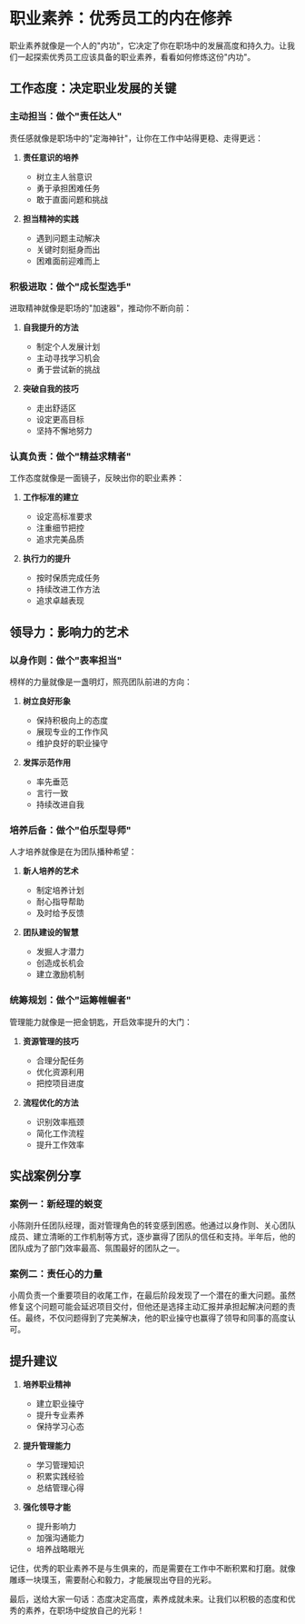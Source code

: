 # 职业素养：优秀员工的内在修养

职业素养就像是一个人的"内功"，它决定了你在职场中的发展高度和持久力。让我们一起探索优秀员工应该具备的职业素养，看看如何修炼这份"内功"。

## 工作态度：决定职业发展的关键

### 主动担当：做个"责任达人"

责任感就像是职场中的"定海神针"，让你在工作中站得更稳、走得更远：

1. **责任意识的培养**
   - 树立主人翁意识
   - 勇于承担困难任务
   - 敢于直面问题和挑战

2. **担当精神的实践**
   - 遇到问题主动解决
   - 关键时刻挺身而出
   - 困难面前迎难而上

### 积极进取：做个"成长型选手"

进取精神就像是职场的"加速器"，推动你不断向前：

1. **自我提升的方法**
   - 制定个人发展计划
   - 主动寻找学习机会
   - 勇于尝试新的挑战

2. **突破自我的技巧**
   - 走出舒适区
   - 设定更高目标
   - 坚持不懈地努力

### 认真负责：做个"精益求精者"

工作态度就像是一面镜子，反映出你的职业素养：

1. **工作标准的建立**
   - 设定高标准要求
   - 注重细节把控
   - 追求完美品质

2. **执行力的提升**
   - 按时保质完成任务
   - 持续改进工作方法
   - 追求卓越表现

## 领导力：影响力的艺术

### 以身作则：做个"表率担当"

榜样的力量就像是一盏明灯，照亮团队前进的方向：

1. **树立良好形象**
   - 保持积极向上的态度
   - 展现专业的工作作风
   - 维护良好的职业操守

2. **发挥示范作用**
   - 率先垂范
   - 言行一致
   - 持续改进自我

### 培养后备：做个"伯乐型导师"

人才培养就像是在为团队播种希望：

1. **新人培养的艺术**
   - 制定培养计划
   - 耐心指导帮助
   - 及时给予反馈

2. **团队建设的智慧**
   - 发掘人才潜力
   - 创造成长机会
   - 建立激励机制

### 统筹规划：做个"运筹帷幄者"

管理能力就像是一把金钥匙，开启效率提升的大门：

1. **资源管理的技巧**
   - 合理分配任务
   - 优化资源利用
   - 把控项目进度

2. **流程优化的方法**
   - 识别效率瓶颈
   - 简化工作流程
   - 提升工作效率

## 实战案例分享

### 案例一：新经理的蜕变

小陈刚升任团队经理，面对管理角色的转变感到困惑。他通过以身作则、关心团队成员、建立清晰的工作机制等方式，逐步赢得了团队的信任和支持。半年后，他的团队成为了部门效率最高、氛围最好的团队之一。

### 案例二：责任心的力量

小周负责一个重要项目的收尾工作，在最后阶段发现了一个潜在的重大问题。虽然修复这个问题可能会延迟项目交付，但他还是选择主动汇报并承担起解决问题的责任。最终，不仅问题得到了完美解决，他的职业操守也赢得了领导和同事的高度认可。

## 提升建议

1. **培养职业精神**
   - 建立职业操守
   - 提升专业素养
   - 保持学习心态

2. **提升管理能力**
   - 学习管理知识
   - 积累实践经验
   - 总结管理心得

3. **强化领导才能**
   - 提升影响力
   - 加强沟通能力
   - 培养战略眼光

记住，优秀的职业素养不是与生俱来的，而是需要在工作中不断积累和打磨。就像雕琢一块璞玉，需要耐心和毅力，才能展现出夺目的光彩。

最后，送给大家一句话：态度决定高度，素养成就未来。让我们以积极的态度和优秀的素养，在职场中绽放自己的光彩！